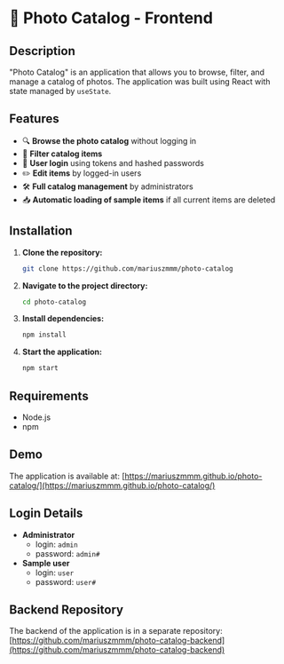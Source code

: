 # 📸 Photo Catalog - Frontend

## Description
"Photo Catalog" is an application that allows you to browse, filter, and manage a catalog of photos. The application was built using React with state managed by `useState`.

## Features
- 🔍 **Browse the photo catalog** without logging in
- 🔄 **Filter catalog items**
- 🔐 **User login** using tokens and hashed passwords
- ✏️ **Edit items** by logged-in users
- 🛠️ **Full catalog management** by administrators
- 📥 **Automatic loading of sample items** if all current items are deleted

## Installation
1. **Clone the repository:**
   ```bash
   git clone https://github.com/mariuszmmm/photo-catalog
   ```
2. **Navigate to the project directory:**
   ```bash
   cd photo-catalog
   ```
3. **Install dependencies:**
   ```bash
   npm install
   ```
4. **Start the application:**
   ```bash
   npm start
   ```

## Requirements
- Node.js
- npm

## Demo
The application is available at: [https://mariuszmmm.github.io/photo-catalog/](https://mariuszmmm.github.io/photo-catalog/)

## Login Details
- **Administrator**
  - login: `admin`
  - password: `admin#`
- **Sample user**
  - login: `user`
  - password: `user#`

## Backend Repository
The backend of the application is in a separate repository: [https://github.com/mariuszmmm/photo-catalog-backend](https://github.com/mariuszmmm/photo-catalog-backend)
